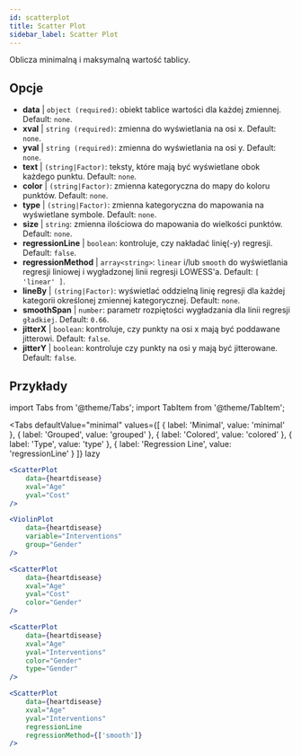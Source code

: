 ```yaml
---
id: scatterplot
title: Scatter Plot
sidebar_label: Scatter Plot
---
```


Oblicza minimalną i maksymalną wartość tablicy.

## Opcje

* __data__ | `object (required)`: obiekt tablice wartości dla każdej zmiennej. Default: `none`.
* __xval__ | `string (required)`: zmienna do wyświetlania na osi x. Default: `none`.
* __yval__ | `string (required)`: zmienna do wyświetlania na osi y. Default: `none`.
* __text__ | `(string|Factor)`: teksty, które mają być wyświetlane obok każdego punktu. Default: `none`.
* __color__ | `(string|Factor)`: zmienna kategoryczna do mapy do koloru punktów. Default: `none`.
* __type__ | `(string|Factor)`: zmienna kategoryczna do mapowania na wyświetlane symbole. Default: `none`.
* __size__ | `string`: zmienna ilościowa do mapowania do wielkości punktów. Default: `none`.
* __regressionLine__ | `boolean`: kontroluje, czy nakładać linię(-y) regresji. Default: `false`.
* __regressionMethod__ | `array<string>`: `linear` i/lub `smooth` do wyświetlania regresji liniowej i wygładzonej linii regresji LOWESS'a. Default: `[
  'linear'
]`.
* __lineBy__ | `(string|Factor)`: wyświetlać oddzielną linię regresji dla każdej kategorii określonej zmiennej kategorycznej. Default: `none`.
* __smoothSpan__ | `number`: parametr rozpiętości wygładzania dla linii regresji `gładkiej`. Default: `0.66`.
* __jitterX__ | `boolean`: kontroluje, czy punkty na osi x mają być poddawane jitterowi. Default: `false`.
* __jitterY__ | `boolean`: kontroluje czy punkty na osi y mają być jitterowane. Default: `false`.


## Przykłady

import Tabs from '@theme/Tabs';
import TabItem from '@theme/TabItem';

<Tabs
    defaultValue="minimal"
    values={[
        { label: 'Minimal', value: 'minimal' },
        { label: 'Grouped', value: 'grouped' },
        { label: 'Colored', value: 'colored' },
        { label: 'Type', value: 'type' },
        { label: 'Regression Line', value: 'regressionLine' }
    ]}
    lazy
>

<TabItem value="minimal">

```jsx live
<ScatterPlot 
    data={heartdisease} 
    xval="Age"
    yval="Cost"
/>
```

</TabItem>


<TabItem value="grouped">

```jsx live
<ViolinPlot 
    data={heartdisease} 
    variable="Interventions"
    group="Gender"
/>
```

</TabItem>

<TabItem value="colored">

```jsx live
<ScatterPlot 
    data={heartdisease} 
    xval="Age"
    yval="Cost"
    color="Gender"
/>
```
</TabItem>

<TabItem value="type">

```jsx live
<ScatterPlot 
    data={heartdisease} 
    xval="Age"
    yval="Interventions"
    color="Gender"
    type="Gender"
/>
```

</TabItem>

<TabItem value="regressionLine">

```jsx live
<ScatterPlot 
    data={heartdisease} 
    xval="Age"
    yval="Interventions"
    regressionLine
    regressionMethod={['smooth']}
/>
```
</TabItem>

</Tabs>

